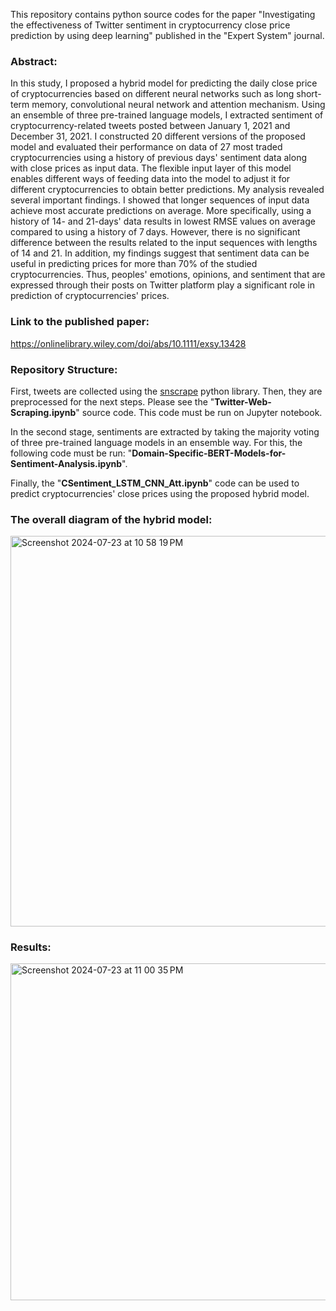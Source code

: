 This repository contains python source codes for the paper "Investigating the effectiveness of Twitter sentiment in cryptocurrency close price prediction by using deep learning" published in the "Expert System" journal.

### **Abstract:**
In this study, I proposed a hybrid model for predicting the daily close price of cryptocurrencies based on different neural networks such as long short-term memory, convolutional neural network and attention mechanism. Using an ensemble of three pre-trained language models, I extracted sentiment of cryptocurrency-related tweets posted between January 1, 2021 and December 31, 2021. I constructed 20 different versions of the proposed model and evaluated their performance on data of 27 most traded cryptocurrencies using a history of previous days' sentiment data along with close prices as input data. The flexible input layer of this model enables different ways of feeding data into the model to adjust it for different cryptocurrencies to obtain better predictions. My analysis revealed several important findings. I showed that longer sequences of input data achieve most accurate predictions on average. More specifically, using a history of 14- and 21-days' data results in lowest RMSE values on average compared to using a history of 7 days. However, there is no significant difference between the results related to the input sequences with lengths of 14 and 21. In addition, my findings suggest that sentiment data can be useful in predicting prices for more than 70% of the studied cryptocurrencies. Thus, peoples' emotions, opinions, and sentiment that are expressed through their posts on Twitter platform play a significant role in prediction of cryptocurrencies' prices.

### **Link to the published paper:** 
https://onlinelibrary.wiley.com/doi/abs/10.1111/exsy.13428

### **Repository Structure:**

First, tweets are collected using the [snscrape](https://github.com/JustAnotherArchivist/snscrape) python library. Then, they are preprocessed for the next steps. Please see the "**Twitter-Web-Scraping.ipynb**" source code. This code must be run on Jupyter notebook.  

In the second stage, sentiments are extracted by taking the majority voting of three pre-trained language models in an ensemble way. For this, the following code must be run: "**Domain-Specific-BERT-Models-for-Sentiment-Analysis.ipynb**".  

Finally, the "**CSentiment_LSTM_CNN_Att.ipynb**" code can be used to predict cryptocurrencies' close prices using the proposed hybrid model. 

### **The overall diagram of the hybrid model:**
<img width="625" alt="Screenshot 2024-07-23 at 10 58 19 PM" src="https://github.com/user-attachments/assets/6f924649-a769-4a88-97dd-552d2ef3b2b6">


### **Results:**

<img width="539" alt="Screenshot 2024-07-23 at 11 00 35 PM" src="https://github.com/user-attachments/assets/4eb11c23-d376-4b25-8a04-aa602952f226">


